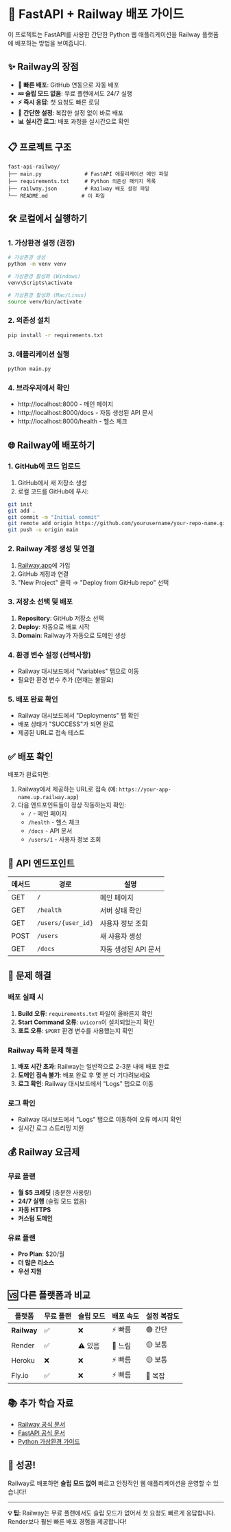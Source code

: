 # 🚀 FastAPI + Railway 배포 가이드

이 프로젝트는 FastAPI를 사용한 간단한 Python 웹 애플리케이션을 Railway 플랫폼에 배포하는 방법을 보여줍니다.

## ✨ Railway의 장점

- **🚀 빠른 배포**: GitHub 연동으로 자동 배포
- **💤 슬립 모드 없음**: 무료 플랜에서도 24/7 실행
- **⚡ 즉시 응답**: 첫 요청도 빠른 로딩
- **🔧 간단한 설정**: 복잡한 설정 없이 바로 배포
- **📊 실시간 로그**: 배포 과정을 실시간으로 확인

## 📋 프로젝트 구조

```
fast-api-railway/
├── main.py              # FastAPI 애플리케이션 메인 파일
├── requirements.txt     # Python 의존성 패키지 목록
├── railway.json         # Railway 배포 설정 파일
└── README.md           # 이 파일
```

## 🛠️ 로컬에서 실행하기

### 1. 가상환경 설정 (권장)
```bash
# 가상환경 생성
python -m venv venv

# 가상환경 활성화 (Windows)
venv\Scripts\activate

# 가상환경 활성화 (Mac/Linux)
source venv/bin/activate
```

### 2. 의존성 설치
```bash
pip install -r requirements.txt
```

### 3. 애플리케이션 실행
```bash
python main.py
```

### 4. 브라우저에서 확인
- http://localhost:8000 - 메인 페이지
- http://localhost:8000/docs - 자동 생성된 API 문서
- http://localhost:8000/health - 헬스 체크

## 🌐 Railway에 배포하기

### 1. GitHub에 코드 업로드
1. GitHub에서 새 저장소 생성
2. 로컬 코드를 GitHub에 푸시:
```bash
git init
git add .
git commit -m "Initial commit"
git remote add origin https://github.com/yourusername/your-repo-name.git
git push -u origin main
```

### 2. Railway 계정 생성 및 연결
1. [Railway.app](https://railway.app)에 가입
2. GitHub 계정과 연결
3. "New Project" 클릭 → "Deploy from GitHub repo" 선택

### 3. 저장소 선택 및 배포
1. **Repository**: GitHub 저장소 선택
2. **Deploy**: 자동으로 배포 시작
3. **Domain**: Railway가 자동으로 도메인 생성

### 4. 환경 변수 설정 (선택사항)
- Railway 대시보드에서 "Variables" 탭으로 이동
- 필요한 환경 변수 추가 (현재는 불필요)

### 5. 배포 완료 확인
- Railway 대시보드에서 "Deployments" 탭 확인
- 배포 상태가 "SUCCESS"가 되면 완료
- 제공된 URL로 접속 테스트

## ✅ 배포 확인

배포가 완료되면:
1. Railway에서 제공하는 URL로 접속 (예: `https://your-app-name.up.railway.app`)
2. 다음 엔드포인트들이 정상 작동하는지 확인:
   - `/` - 메인 페이지
   - `/health` - 헬스 체크
   - `/docs` - API 문서
   - `/users/1` - 사용자 정보 조회

## 🔧 API 엔드포인트

| 메서드 | 경로 | 설명 |
|--------|------|------|
| GET | `/` | 메인 페이지 |
| GET | `/health` | 서버 상태 확인 |
| GET | `/users/{user_id}` | 사용자 정보 조회 |
| POST | `/users` | 새 사용자 생성 |
| GET | `/docs` | 자동 생성된 API 문서 |

## 🚨 문제 해결

### 배포 실패 시
1. **Build 오류**: `requirements.txt` 파일이 올바른지 확인
2. **Start Command 오류**: `uvicorn`이 설치되었는지 확인
3. **포트 오류**: `$PORT` 환경 변수를 사용했는지 확인

### Railway 특화 문제 해결
1. **배포 시간 초과**: Railway는 일반적으로 2-3분 내에 배포 완료
2. **도메인 접속 불가**: 배포 완료 후 몇 분 더 기다려보세요
3. **로그 확인**: Railway 대시보드에서 "Logs" 탭으로 이동

### 로그 확인
- Railway 대시보드에서 "Logs" 탭으로 이동하여 오류 메시지 확인
- 실시간 로그 스트리밍 지원

## 💰 Railway 요금제

### 무료 플랜
- **월 $5 크레딧** (충분한 사용량)
- **24/7 실행** (슬립 모드 없음)
- **자동 HTTPS**
- **커스텀 도메인**

### 유료 플랜
- **Pro Plan**: $20/월
- **더 많은 리소스**
- **우선 지원**

## 🆚 다른 플랫폼과 비교

| 플랫폼 | 무료 플랜 | 슬립 모드 | 배포 속도 | 설정 복잡도 |
|--------|-----------|-----------|-----------|-------------|
| **Railway** | ✅ | ❌ | ⚡ 빠름 | 🟢 간단 |
| Render | ✅ | ⚠️ 있음 | 🐌 느림 | 🟡 보통 |
| Heroku | ❌ | ❌ | ⚡ 빠름 | 🟡 보통 |
| Fly.io | ✅ | ❌ | ⚡ 빠름 | 🔴 복잡 |

## 📚 추가 학습 자료

- [Railway 공식 문서](https://docs.railway.app/)
- [FastAPI 공식 문서](https://fastapi.tiangolo.com/)
- [Python 가상환경 가이드](https://docs.python.org/3/tutorial/venv.html)

## 🎉 성공!

Railway로 배포하면 **슬립 모드 없이** 빠르고 안정적인 웹 애플리케이션을 운영할 수 있습니다!

---

**💡 팁**: Railway는 무료 플랜에서도 슬립 모드가 없어서 첫 요청도 빠르게 응답합니다. Render보다 훨씬 빠른 배포 경험을 제공합니다!